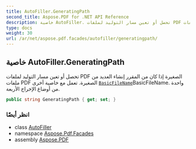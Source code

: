 ```yaml
---
title: AutoFiller.GeneratingPath
second_title: Aspose.PDF for .NET API Reference
description: خاصية AutoFiller. تحصل أو تعين مسار التوليد لملفات PDF الصغيرة إذا كان من المقرر إنشاء العديد من ملفات PDF الصغيرة. تعمل مع خاصية أخرى [`BasicFileName`](../basicfilename/)BasicFileName. واحدة من أوضاع الإخراج الأربعة.
type: docs
weight: 30
url: /ar/net/aspose.pdf.facades/autofiller/generatingpath/
---
```

## خاصية AutoFiller.GeneratingPath

تحصل أو تعين مسار التوليد لملفات PDF الصغيرة إذا كان من المقرر إنشاء العديد من ملفات PDF الصغيرة. تعمل مع خاصية أخرى [`BasicFileName`](../basicfilename/)BasicFileName. واحدة من أوضاع الإخراج الأربعة.

```csharp
public string GeneratingPath { get; set; }
```

### انظر أيضًا

* class [AutoFiller](../)
* namespace [Aspose.Pdf.Facades](../../../aspose.pdf.facades/)
* assembly [Aspose.PDF](../../../)